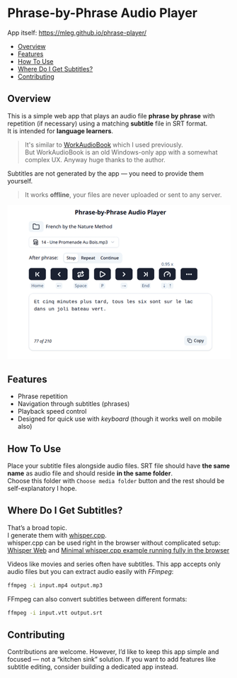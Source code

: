 # Phrase-by-Phrase Audio Player

App itself: <https://mleg.github.io/phrase-player/>

<!-- toc -->

- [Overview](#overview)
- [Features](#features)
- [How To Use](#how-to-use)
- [Where Do I Get Subtitles?](#where-do-i-get-subtitles)
- [Contributing](#contributing)

<!-- tocstop -->

## Overview

This is a simple web app that plays an audio file **phrase by phrase** with repetition (if necessary) using a matching **subtitle** file in SRT format.  
It is intended for **language learners**.

> It's similar to [WorkAudioBook](http://workaudiobook.com/) which I used previously.  
> But WorkAudioBook is an old Windows-only app with a somewhat complex UX. Anyway huge thanks to the author.

Subtitles are not generated by the app — you need to provide them yourself.

> It works **offline**, your files are never uploaded or sent to any server.

![app screenshot](docs/screenshot.png)

## Features

- Phrase repetition
- Navigation through subtitles (phrases)
- Playback speed control
- Designed for quick use with _keyboard_ (though it works well on mobile also)

## How To Use

Place your subtitle files alongside audio files. SRT file should have **the same name** as audio file and should reside **in the same folder**.  
Choose this folder with `Choose media folder` button and the rest should be self-explanatory I hope.

## Where Do I Get Subtitles?

That’s a broad topic.  
I generate them with [whisper.cpp](https://github.com/ggml-org/whisper.cpp).  
whisper.cpp can be used right in the browser without complicated setup:  
[Whisper Web](https://huggingface.co/spaces/Xenova/whisper-web)
and [Minimal whisper.cpp example running fully in the browser](https://ggml.ai/whisper.cpp/)

Videos like movies and series often have subtitles. This app accepts only audio files
but you can extract audio easily with _FFmpeg_:

```sh
ffmpeg -i input.mp4 output.mp3
```

FFmpeg can also convert subtitles between different formats:

```sh
ffmpeg -i input.vtt output.srt
```

## Contributing

Contributions are welcome. However, I’d like to keep this app simple and focused — not a “kitchen sink” solution.
If you want to add features like subtitle editing, consider building a dedicated app instead.
